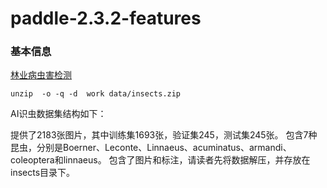 # paddle-2.3.2-features

### 基本信息
[林业病虫害检测](https://aistudio.baidu.com/aistudio/datasetdetail/150537)
```commandline
unzip  -o -q -d  work data/insects.zip
```
AI识虫数据集结构如下：

提供了2183张图片，其中训练集1693张，验证集245，测试集245张。
包含7种昆虫，分别是Boerner、Leconte、Linnaeus、acuminatus、armandi、coleoptera和linnaeus。
包含了图片和标注，请读者先将数据解压，并存放在insects目录下。